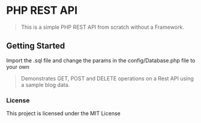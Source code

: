 # PHP REST API

> This is a simple PHP REST API from scratch without a Framework.

## Getting Started

Import the .sql file and change the params in the config/Database.php file to your own

> Demonstrates GET, POST and DELETE operations on a Rest API using a sample blog data.





### License

This project is licensed under the MIT License
